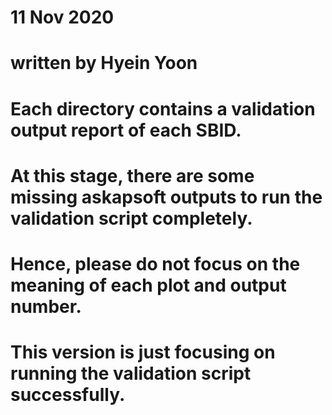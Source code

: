 # 11 Nov 2020 
# written by Hyein Yoon
#
# Each directory contains a validation output report of each SBID.
#
# At this stage, there are some missing askapsoft outputs to run the validation script completely. 
# Hence, please do not focus on the meaning of each plot and output number. 
# This version is just focusing on running the validation script successfully.
